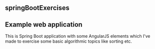 ## springBootExercises
## Example web application
This is Spring Boot application with some AngularJS elements which I've made to exercise some basic algorithmic topics like sorting etc.
